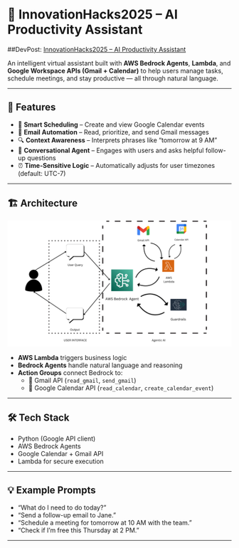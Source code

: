 # 🚀 InnovationHacks2025 – AI Productivity Assistant

##DevPost: [InnovationHacks2025 – AI Productivity Assistant](https://devpost.com/software/ai-productivity-assistant-l38mn5)

An intelligent virtual assistant built with **AWS Bedrock Agents**, **Lambda**, and **Google Workspace APIs (Gmail + Calendar)** to help users manage tasks, schedule meetings, and stay productive — all through natural language.

---

## 🧠 Features

- 📅 **Smart Scheduling** – Create and view Google Calendar events
- 📧 **Email Automation** – Read, prioritize, and send Gmail messages
- 🔍 **Context Awareness** – Interprets phrases like “tomorrow at 9 AM”
- 🤖 **Conversational Agent** – Engages with users and asks helpful follow-up questions
- ⏰ **Time-Sensitive Logic** – Automatically adjusts for user timezones (default: UTC-7)

---

## 🏗️ Architecture

![Architecture Diagram](architecture.png)

- **AWS Lambda** triggers business logic
- **Bedrock Agents** handle natural language and reasoning
- **Action Groups** connect Bedrock to:
  - 📧 Gmail API (`read_gmail`, `send_gmail`)
  - 📅 Google Calendar API (`read_calendar`, `create_calendar_event`)

---

## 🛠️ Tech Stack

- Python (Google API client)
- AWS Bedrock Agents
- Google Calendar + Gmail API
- Lambda for secure execution

---

## 💡 Example Prompts

- “What do I need to do today?”
- “Send a follow-up email to Jane.”
- “Schedule a meeting for tomorrow at 10 AM with the team.”
- “Check if I’m free this Thursday at 2 PM.”

---
